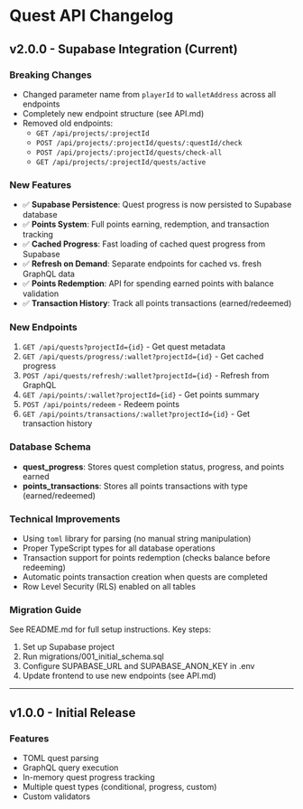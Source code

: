 # Quest API Changelog

## v2.0.0 - Supabase Integration (Current)

### Breaking Changes
- Changed parameter name from `playerId` to `walletAddress` across all endpoints
- Completely new endpoint structure (see API.md)
- Removed old endpoints:
  - `GET /api/projects/:projectId`
  - `POST /api/projects/:projectId/quests/:questId/check`
  - `POST /api/projects/:projectId/quests/check-all`
  - `GET /api/projects/:projectId/quests/active`

### New Features
- ✅ **Supabase Persistence**: Quest progress is now persisted to Supabase database
- ✅ **Points System**: Full points earning, redemption, and transaction tracking
- ✅ **Cached Progress**: Fast loading of cached quest progress from Supabase
- ✅ **Refresh on Demand**: Separate endpoints for cached vs. fresh GraphQL data
- ✅ **Points Redemption**: API for spending earned points with balance validation
- ✅ **Transaction History**: Track all points transactions (earned/redeemed)

### New Endpoints
1. `GET /api/quests?projectId={id}` - Get quest metadata
2. `GET /api/quests/progress/:wallet?projectId={id}` - Get cached progress
3. `POST /api/quests/refresh/:wallet?projectId={id}` - Refresh from GraphQL
4. `GET /api/points/:wallet?projectId={id}` - Get points summary
5. `POST /api/points/redeem` - Redeem points
6. `GET /api/points/transactions/:wallet?projectId={id}` - Get transaction history

### Database Schema
- **quest_progress**: Stores quest completion status, progress, and points earned
- **points_transactions**: Stores all points transactions with type (earned/redeemed)

### Technical Improvements
- Using `toml` library for parsing (no manual string manipulation)
- Proper TypeScript types for all database operations
- Transaction support for points redemption (checks balance before redeeming)
- Automatic points transaction creation when quests are completed
- Row Level Security (RLS) enabled on all tables

### Migration Guide
See README.md for full setup instructions. Key steps:
1. Set up Supabase project
2. Run migrations/001_initial_schema.sql
3. Configure SUPABASE_URL and SUPABASE_ANON_KEY in .env
4. Update frontend to use new endpoints (see API.md)

---

## v1.0.0 - Initial Release

### Features
- TOML quest parsing
- GraphQL query execution
- In-memory quest progress tracking
- Multiple quest types (conditional, progress, custom)
- Custom validators

